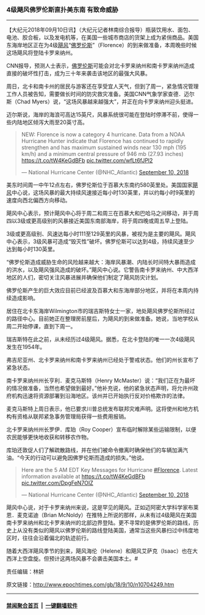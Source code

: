 ### 4级飓风佛罗伦斯直扑美东南 有致命威胁
------------------------

<p>【大纪元2018年09月10日讯】（大纪元记者林南综合报导）瓶装饮用水、面包、电池、胶合板，以及发电机等，在美国一些城市商店的货架上成为紧俏商品。美国东海岸地区正在为4级<a href="http://www.epochtimes.com/gb/tag/%E9%A3%93%E9%A3%8E.html">飓风</a>“<a href="http://www.epochtimes.com/gb/tag/%E4%BD%9B%E7%BD%97%E4%BC%A6%E6%96%AF.html">佛罗伦斯</a>”（Florence）的到来做准备，本周晚些时候这场飓风将登陆卡罗来纳州。</p>
<p>CNN报导，预测人士表示，<a href="http://www.epochtimes.com/gb/tag/%E4%BD%9B%E7%BD%97%E4%BC%A6%E6%96%AF.html">佛罗伦斯</a>可能会对北卡罗来纳州和南卡罗来纳州造成直接的破坏性打击，成为三十年来袭击该地区的最强大风暴。</p>
<p>周日，北卡和南卡州的居民与游客还在享受宜人天气，但到了周一，紧急情况管理工作人员被告知，需要做长时间的防灾救灾准备。美国CNN气象学家查德．迈尔斯（Chad Myers）说，“这场风暴越来越强大”，并正在向卡罗来纳州迎头挺进。</p>
<p>迈尔斯说，海岸的海浪可高达15英尺，风暴系统很可能在登陆时停滞不前，使得一些内陆地区倾泻大雨至20英寸高。</p>
<blockquote class="twitter-tweet" data-lang="en">
<p dir="ltr" lang="en">NEW: Florence is now a category 4 hurricane. Data from a NOAA Hurricane Hunter indicate that Florence has continued to rapidly strengthen and has maximum sustained winds near 130 mph (195 km/h) and a minimum central pressure of 946 mb (27.93 inches) <a href="https://t.co/tW4KeGdBFb">https://t.co/tW4KeGdBFb</a> <a href="https://t.co/wfLt6fJPl2">pic.twitter.com/wfLt6fJPl2</a></p>
<p>— National Hurricane Center (@NHC_Atlantic) <a href="https://twitter.com/NHC_Atlantic/status/1039182225030479882?ref_src=twsrc%5Etfw">September 10, 2018</a></p></blockquote>
<p><script async src="https://platform.twitter.com/widgets.js" charset="utf-8"></script></p>
<p>美东时间周一中午12点左右，佛罗伦斯位于百慕大东南约580英里处。美国国家<a href="http://www.epochtimes.com/gb/tag/%E9%A3%93%E9%A3%8E.html">飓风</a>中心说，这场风暴的最大持续风速接近每小时130英里，并以约每小时9英里的速度向西北偏西方向移动。</p>
<p>飓风中心表示，预计飓风中心将于周二和周三在百慕大和巴哈马之间移动，并于周四以3级或更高级别的风暴接近美国东南部海岸，将于周四晚或周五早上登陆。</p>
<p>3级或更高级别、风速达每小时111至129英里的风暴，被视为是主要的飓风。飓风中心表示，3级风暴可造成“毁灭性”破坏。佛罗伦斯可以达到4级，持续风速至少达到每小时130英里。</p>
<p>“佛罗伦斯造成威胁生命的风险越来越大：海岸风暴潮、内陆长时间特大暴雨造成的洪水，以及飓风强风造成的破坏。”飓风中心说。它警告南卡罗来纳州、中大西洋地区的人们，密切关注风暴进展并确保他们制定了飓风防灾计划。</p>
<p>佛罗伦斯产生的巨大效应目前已经波及百慕大和东海岸部分地区，并将在本周内持续造成影响。</p>
<p>居住在北卡东海岸Wilmington市的瑞吉斯特女士一家，地处飓风佛罗伦斯所经过的路径中心。目前她正在整理房前屋后，为飓风的到来做准备。她说，当地学校从周二开始停课，直到下周一。</p>
<p>瑞吉斯特在此之前，从未经历过4级飓风。据悉，在北卡登陆的唯一一次4级飓风发生在1954年。</p>
<p>弗吉尼亚州、北卡罗来纳州和南卡罗来纳州已经处于警戒状态。他们的州长宣布了紧急状态。</p>
<p>南卡罗来纳州州长亨利．麦克马斯特（Henry McMaster）说：“我们正在为最坏的情况做准备，当然也希望做到最好。”他补充说，他的紧急状态声明，将允许州政府机构迅速将资源部署到沿海地区。该州并已开始执行反对价格欺诈的法律。</p>
<p>麦克马斯特上周日表示，他已要求川普总统发布联邦灾难声明。这将使州和地方机构有资格从联邦紧急事务管理局获得一些费用报销。</p>
<p>北卡罗来纳州州长罗伊．库珀（Roy Cooper）宣布临时解除某些运输限制，以便农民能够更快地收获和转移农作物。</p>
<p>库珀还敦促人们了解疏散路线，并在他们被命令撤离时确保他们的车辆加满汽油。“今天的行动可以避免因佛罗伦斯而造成的损失。”他说。</p>
<blockquote class="twitter-tweet" data-lang="en">
<p dir="ltr" lang="en">Here are the 5 AM EDT Key Messages for Hurricane <a href="https://twitter.com/hashtag/Florence?src=hash&amp;ref_src=twsrc%5Etfw">#Florence</a>. Latest information available at <a href="https://t.co/tW4KeGdBFb">https://t.co/tW4KeGdBFb</a> <a href="https://t.co/DpgFeN7OIZ">pic.twitter.com/DpgFeN7OIZ</a></p>
<p>— National Hurricane Center (@NHC_Atlantic) <a href="https://twitter.com/NHC_Atlantic/status/1039080539909750791?ref_src=twsrc%5Etfw">September 10, 2018</a></p></blockquote>
<p><script async src="https://platform.twitter.com/widgets.js" charset="utf-8"></script></p>
<p>飓风中心说，对于卡罗来纳州来说，这是罕见的飓风。正如迈阿密大学科学家布莱恩．麦克诺迪（Brian McNoldy）在推特上所说的那样，从未有过4级飓风在美国南卡罗来纳州和北卡罗来纳州的北部边界登陆。更不寻常的是佛罗伦斯的路线，历史上从没有类似的飓风以佛罗伦斯的路线登陆美国，通常当这些风暴扫过中纬度地区时，往往会沿着偏北的轨迹前行。</p>
<p>随着大西洋飓风季节的到来，飓风海伦（Helene）和飓风艾萨克（Isaac）也在大西洋上空盘旋。但预计这两场风暴不会袭击美国本土。#</p>
<p>责任编辑：林妍</p>

原文链接：http://www.epochtimes.com/gb/18/9/10/n10704249.htm


------------------------
#### [禁闻聚合首页](https://github.com/gfw-breaker/banned-news/blob/master/README.md) &nbsp;|&nbsp;  [一键翻墙软件](https://github.com/gfw-breaker/nogfw/blob/master/README.md)